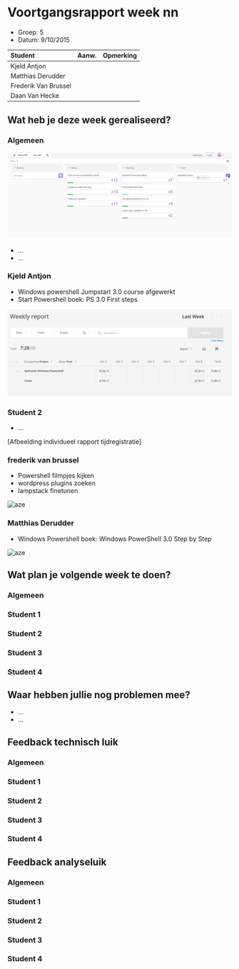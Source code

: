 # Voortgangsrapport week nn

* Groep: 5
* Datum: 9/10/2015

| Student  | Aanw. | Opmerking |
| :---     | :---  | :---      |
| Kjeld Antjon |       |           |
| Matthias Derudder |       |           |
| Frederik Van Brussel |       |           |
| Daan Van Hecke |       |           |

## Wat heb je deze week gerealiseerd?

### Algemeen

![huboard week 2](./Screenshots/HuboardWeek2.png)

* ...
* ...



### Kjeld Antjon

* Windows powershell Jumpstart 3.0 course afgewerkt
* Start Powershell boek: PS 3.0 First steps

![kjeld week 2](./Screenshots/KjeldWeek2.png)

### Student 2

* ...

[Afbeelding individueel rapport tijdregistratie]

### frederik van brussel

* Powershell filmpjes kijken
* wordpress plugins zoeken
* lampstack finetunen

![aze](http://puu.sh/kDNrn/044c5bf1d3.png)

### Matthias Derudder 

* Windows Powershell boek: Windows PowerShell 3.0 Step by Step

![aze](http://i.imgur.com/lje3as4.jpg)

## Wat plan je volgende week te doen?

### Algemeen
### Student 1
### Student 2
### Student 3
### Student 4

## Waar hebben jullie nog problemen mee?

* ...
* ...

## Feedback technisch luik

### Algemeen

### Student 1
### Student 2
### Student 3
### Student 4

## Feedback analyseluik

### Algemeen

### Student 1
### Student 2
### Student 3
### Student 4

